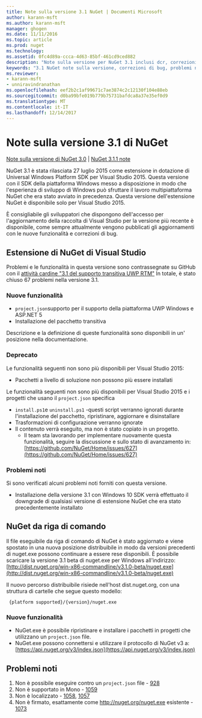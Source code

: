 ```yaml
---
title: Note sulla versione 3.1 NuGet | Documenti Microsoft
author: karann-msft
ms.author: karann-msft
manager: ghogen
ms.date: 11/11/2016
ms.topic: article
ms.prod: nuget
ms.technology: 
ms.assetid: 0fc4d89a-ccca-4d63-85bf-461cd9ced882
description: "Note sulla versione per NuGet 3.1 inclusi dcr, correzioni di bug, le funzionalità aggiunte e problemi noti."
keywords: "3.1 NuGet note sulla versione, correzioni di bug, problemi noti, aggiunta di funzionalità, eseguire"
ms.reviewer:
- karann-msft
- unniravindranathan
ms.openlocfilehash: eef2b2c1af99671c7ae3874c2c12130f104e88eb
ms.sourcegitcommit: d0ba99bfe019b779b75731bafdca8a37e35ef0d9
ms.translationtype: MT
ms.contentlocale: it-IT
ms.lasthandoff: 12/14/2017
---
```

# <a name="nuget-31-release-notes"></a>Note sulla versione 3.1 di NuGet

[Note sulla versione di NuGet 3.0](../release-notes/nuget-3.0.0.md) | [NuGet 3.1.1 note](../release-notes/nuget-3.1.1.md)

NuGet 3.1 è stata rilasciata 27 luglio 2015 come estensione in dotazione di Universal Windows Platform SDK per Visual Studio 2015. Questa versione con il SDK della piattaforma Windows messo a disposizione in modo che l'esperienza di sviluppo di Windows può sfruttare il lavoro multipiattaforma NuGet che era stato avviato in precedenza. Questa versione dell'estensione NuGet è disponibile solo per Visual Studio 2015.

È consigliabile gli sviluppatori che dispongono dell'accesso per l'aggiornamento della raccolta di Visual Studio per la versione più recente è disponibile, come sempre attualmente vengono pubblicati gli aggiornamenti con le nuove funzionalità e correzioni di bug.

## <a name="nuget-visual-studio-extension"></a>Estensione di NuGet di Visual Studio

Problemi e le funzionalità in questa versione sono contrassegnate su GitHub con il [attività cardine "3.1 del supporto transitiva UWP RTM"](https://github.com/NuGet/Home/issues?utf8=%E2%9C%93&q=is%3Aclosed+milestone%3A%223.1+RTM+UWP+transitive+support%22+) In totale, è stato chiuso 67 problemi nella versione 3.1.

### <a name="new-features"></a>Nuove funzionalità

* `project.json`supporto per il supporto della piattaforma UWP Windows e ASP.NET 5
* Installazione del pacchetto transitiva

Descrizione e la definizione di queste funzionalità sono disponibili in un' posizione nella documentazione.

### <a name="deprecated"></a>Deprecato

Le funzionalità seguenti non sono più disponibili per Visual Studio 2015:

* Pacchetti a livello di soluzione non possono più essere installati

Le funzionalità seguenti non sono più disponibili per Visual Studio 2015 e i progetti che usano il `project.json` specifica

* `install.ps1`e `uninstall.ps1` -questi script verranno ignorati durante l'installazione del pacchetto, ripristinare, aggiornare e disinstallare
* Trasformazioni di configurazione verranno ignorate
* Il contenuto verrà eseguito, ma non è stato copiato in un progetto.
    * Il team sta lavorando per implementare nuovamente questa funzionalità, seguire la discussione e sullo stato di avanzamento in: [https://github.com/NuGet/Home/issues/627](https://github.com/NuGet/Home/issues/627)


### <a name="known-issues"></a>Problemi noti

Si sono verificati alcuni problemi noti forniti con questa versione.

* Installazione della versione 3.1 con Windows 10 SDK verrà effettuato il downgrade di qualsiasi versione di estensione NuGet che era stato precedentemente installato

## <a name="nuget-command-line"></a>NuGet da riga di comando

Il file eseguibile da riga di comando di NuGet è stato aggiornato e viene spostato in una nuova posizione distribuibile in modo da versioni precedenti di nuget.exe possono continuare a essere rese disponibili.  È possibile scaricare la versione 3.1 beta di nuget.exe per Windows all'indirizzo: [http://dist.nuget.org/win-x86-commandline/v3.1.0-beta/nuget.exe](http://dist.nuget.org/win-x86-commandline/v3.1.0-beta/nuget.exe)

Il nuovo percorso distribuibile risiede nell'host dist.nuget.org, con una struttura di cartelle che segue questo modello:

     {platform supported}/{version}/nuget.exe

### <a name="new-features"></a>Nuove funzionalità

* NuGet.exe è possibile ripristinare e installare i pacchetti in progetti che utilizzano un `project.json` file.
* NuGet.exe possono connettersi e utilizzare il protocollo di NuGet v3 a: [https://api.nuget.org/v3/index.json](https://api.nuget.org/v3/index.json)

## <a name="known-issues"></a>Problemi noti ##

1.    Non è possibile eseguire contro un `project.json` file - [928](https://github.com/NuGet/Home/issues/928)
2.    Non è supportato in Mono - [1059](https://github.com/NuGet/Home/issues/1059)
3.    Non è localizzato - [1058](https://github.com/NuGet/Home/issues/1058), [1057](https://github.com/NuGet/Home/issues/1057)
4.    Non è firmato, esattamente come http://nuget.org/nuget.exe esistente - [1073](https://github.com/NuGet/Home/issues/1073)
